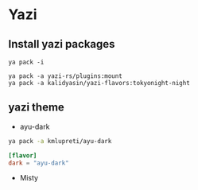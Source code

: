 # Yazi

## Install yazi packages

```shell
ya pack -i

ya pack -a yazi-rs/plugins:mount
ya pack -a kalidyasin/yazi-flavors:tokyonight-night
```

## yazi theme

- ayu-dark

```bash
ya pack -a kmlupreti/ayu-dark
```

```toml
[flavor]
dark = "ayu-dark"
```

- Misty

```bash

```
